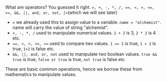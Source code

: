 What are operators? You guessed it right.
`=, +, -, *, /, ==, <, >, <=, >=, &&, ||, and, or, not, |>`(which we will see later)
- `=` we already used this to assign value to a variable. `name = "alchemist"`. name will carry the value of string "alchemist".
- `+, -, *, /` used to manipulate numerical values. `1 + 2` is 3, `2 * 2` is 4 etc.
- `==, <, >, <=, >=` used to compare two values. `1 == 1` is true, `1 < 2` is true, `1>2` is false etc.
- `&&, ||, and, or, not` used to manipulate two boolean values. `true && true` is true, `false or true` is true, `not true` is false etc

These are basic common operations, hence we borrow these from mathematics to manipulate values.
